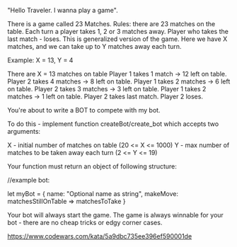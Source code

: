 "Hello Traveler. I wanna play a game".

There is a game called 23 Matches.
Rules: there are 23 matches on the table. Each turn a player takes 1, 2 or 3 matches away.
Player who takes the last match - loses.
This is generalized version of the game.
Here we have X matches, and we can take up to Y matches away each turn.

Example: X = 13, Y = 4

There are X = 13 matches on table
Player 1 takes 1 match -> 12 left on table.
Player 2 takes 4 matches -> 8 left on table.
Player 1 takes 2 matches -> 6 left on table.
Player 2 takes 3 matches -> 3 left on table.
Player 1 takes 2 matches -> 1 left on table.
Player 2 takes last match.
Player 2 loses.

You're about to write a BOT to compete with my bot.

To do this - implement function createBot/create_bot which accepts two arguments:

X - initial number of matches on table (20 <= X <= 1000)
Y - max number of matches to be taken away each turn (2 <= Y <= 19)

Your function must return an object of following structure:

//example bot:

let myBot = {
name: "Optional name as string",
makeMove: matchesStillOnTable => matchesToTake
}

Your bot will always start the game. The game is always winnable for your bot - there are
no cheap tricks or edgy corner cases.

https://www.codewars.com/kata/5a9dbc735ee396ef590001de
